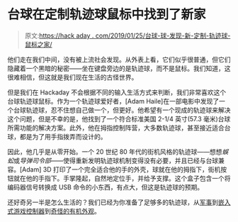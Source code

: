 # 台球在定制轨迹球鼠标中找到了新家

> 原文:[https://hack aday . com/2019/01/25/台球-球-发现-新-定制-轨迹球-鼠标之家/](https://hackaday.com/2019/01/25/billiard-ball-finds-a-new-home-in-custom-trackball-mouse/)

他们走在我们中间，没有被上流社会发现。从外表上看，它们似乎很普通，但它们隐藏着一个黑暗的秘密——坐在键盘旁边的是轨迹球，而不是鼠标。我们知道，这很难相信，但这就是我们现在生活的古怪世界。

但是我们在 Hackaday 不会根据不同的输入生活方式来判断，我们非常喜欢这个台球轨迹球鼠标。作为一个轨迹球爱好者，[Adam Haile]在一部电影中发现了一个台球轨迹球，忍不住想自己做一个，但更好。他希望有一个现成的轨迹球来解决这个问题，但是不幸的是，他找到了一个符合标准美国 2-1/4 英寸(57.3 毫米)台球所需功能的解决方案。此外，他在拇指控制阵营，大多数轨迹球，甚至接近适合台球，都是为了用手指拨弄而设计的。

因此，他几乎是从零开始。一个 20 世纪 80 年代的街机风格的轨迹球——想想*蜈蚣*或*导弹司令部*——使得重新发明轨迹球机制变得没有必要，并且已经与台球兼容。[Adam] 3D 打印了一个完全适合他的手的外壳，球就在他的拇指下，街机按钮就在他的手指下。手掌隆起，自然地定位手，并给予支撑。这个盒子包含一个将编码器信号转换成 USB 命令的小东西，有点大，但这是轨迹球的预期。

还好奇另一半是怎么生活的？我们已经为你准备了足够多的轨迹球，从[军事](https://hackaday.com/2013/06/12/ditch-that-boring-mouse-for-a-military-grade-trackball/)到[嵌入式游戏控制器](https://hackaday.com/2016/01/10/putting-a-trackball-inside-a-controller/)到[奇怪的有机外观](https://hackaday.com/2018/06/23/roll-your-own-trackball-mouse/)。
